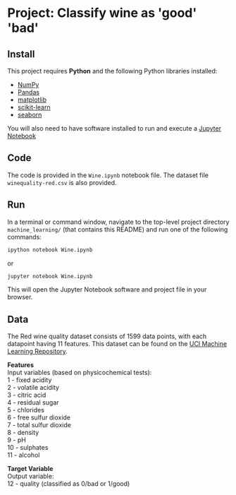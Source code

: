 # Project: Classify wine as 'good' 'bad'

## Install

This project requires **Python** and the following Python libraries installed:

- [NumPy](http://www.numpy.org/)
- [Pandas](http://pandas.pydata.org/)
- [matplotlib](http://matplotlib.org/)
- [scikit-learn](http://scikit-learn.org/stable/)
- [seaborn](https://seaborn.pydata.org/)

You will also need to have software installed to run and execute a [Jupyter Notebook](http://ipython.org/notebook.html)


## Code

The code is provided in the `Wine.ipynb` notebook file. The dataset file `winequality-red.csv` is also provided. 

## Run

In a terminal or command window, navigate to the top-level project directory `machine_learning/` (that contains this README) and run one of the following commands:

```bash
ipython notebook Wine.ipynb
```  
or
```bash
jupyter notebook Wine.ipynb
```

This will open the Jupyter Notebook software and project file in your browser.

## Data

The Red wine quality dataset consists of 1599 data points, with each datapoint having 11 features. This dataset can be found on the [UCI Machine Learning Repository](https://archive.ics.uci.edu/ml/datasets/wine+quality).

**Features**
<br/>Input variables (based on physicochemical tests):
<br/>1 - fixed acidity
<br/>2 - volatile acidity
<br/>3 - citric acid
<br/>4 - residual sugar
<br/>5 - chlorides
<br/>6 - free sulfur dioxide
<br/>7 - total sulfur dioxide
<br/>8 - density
<br/>9 - pH
<br/>10 - sulphates
<br/>11 - alcohol




**Target Variable**
<br/>Output variable:
<br/>12 - quality (classified as 0/bad or 1/good)
